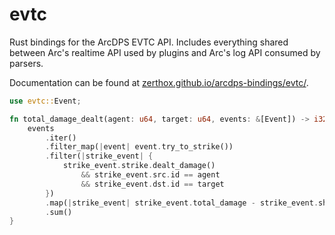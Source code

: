 # evtc

Rust bindings for the ArcDPS EVTC API.
Includes everything shared between Arc's realtime API used by plugins and Arc's log API consumed by parsers.

Documentation can be found at [zerthox.github.io/arcdps-bindings/evtc/](https://zerthox.github.io/arcdps-bindings/evtc/).

```rs
use evtc::Event;

fn total_damage_dealt(agent: u64, target: u64, events: &[Event]) -> i32 {
    events
        .iter()
        .filter_map(|event| event.try_to_strike())
        .filter(|strike_event| {
            strike_event.strike.dealt_damage()
                && strike_event.src.id == agent
                && strike_event.dst.id == target
        })
        .map(|strike_event| strike_event.total_damage - strike_event.shield_damage as i32)
        .sum()
}
```
